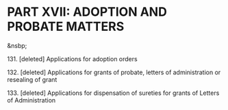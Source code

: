 # PART XVII: ADOPTION AND PROBATE MATTERS
&nsbp;

131\. \[deleted\] Applications for adoption orders

132\. \[deleted\] Applications for grants of probate, letters of administration or resealing of grant

133\. \[deleted\] Applications for dispensation of sureties for grants of Letters of Administration
